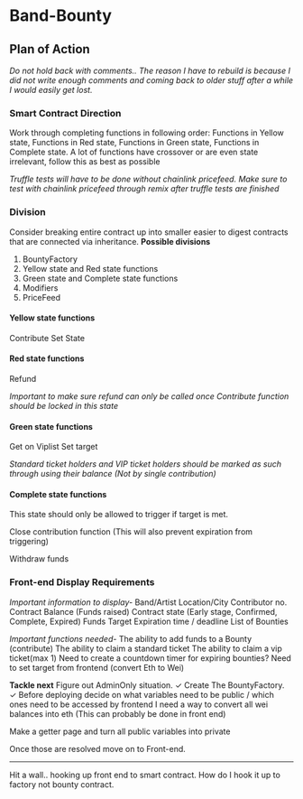 # Band-Bounty

## Plan of Action
*Do not hold back with comments.. The reason I have to rebuild is because I did not write enough comments and coming back to older stuff after a while I would easily get lost.*

### Smart Contract Direction
Work through completing functions in following order:
Functions in Yellow state,
Functions in Red state,
Functions in Green state,
Functions in Complete state.
A lot of functions have crossover or are even state irrelevant, follow this as best as possible

*Truffle tests will have to be done without chainlink pricefeed.*
*Make sure to test with chainlink pricefeed through remix after truffle tests are finished*

### Division
Consider breaking entire contract up into smaller easier to digest contracts that are connected via inheritance.
**Possible divisions**
1. BountyFactory
2. Yellow state and Red state functions
3. Green state and Complete state functions
4. Modifiers
5. PriceFeed

#### Yellow state functions
Contribute
Set State


#### Red state functions
Refund

*Important to make sure refund can only be called once*
*Contribute function should be locked in this state*


#### Green state functions
Get on Viplist
Set target

*Standard ticket holders and VIP ticket holders should be marked as such through using their balance (Not by single contribution)*


#### Complete state functions
This state should only be allowed to trigger if target is met.

Close contribution function (This will also prevent expiration from triggering)

Withdraw funds 


### Front-end Display Requirements
*Important information to display-*
Band/Artist
Location/City
Contributor no.
Contract Balance (Funds raised)
Contract state (Early stage, Confirmed, Complete, Expired)
Funds Target
Expiration time / deadline
List of Bounties

*Important functions needed-*
The ability to add funds to a Bounty (contribute)
The ability to claim a standard ticket
The ability to claim a vip ticket(max 1)
Need to create a countdown timer for expiring bounties?
Need to set target from frontend (convert Eth to Wei)




**Tackle next**
Figure out AdminOnly situation. ✓
Create The BountyFactory. ✓
Before deploying decide on what variables need to be public / which ones need to be accessed by frontend
I need a way to convert all wei balances into eth (This can probably be done in front end)

Make a getter page and turn all public variables into private



Once those are resolved move on to Front-end.

_________________
Hit a wall.. hooking up front end to smart contract. How do I hook it up to factory not bounty contract. 
